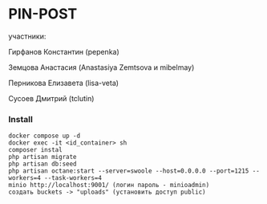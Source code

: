 # PIN-POST

участники:

Гирфанов Константин (pepenka)

Земцова Анастасия (Anastasiya Zemtsova и mibelmay)

Перникова Елизавета (lisa-veta)

Сусоев Дмитрий (tclutin)



### Install
```
docker compose up -d
docker exec -it <id_container> sh
composer instal
php artisan migrate
php artisan db:seed
php artisan octane:start --server=swoole --host=0.0.0.0 --port=1215 --workers=4 --task-workers=4
minio http://localhost:9001/ (логин пароль - minioadmin)
создать buckets -> "uploads" (установить доступ public)
```
